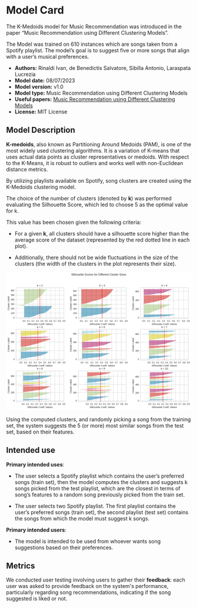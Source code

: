# Model Card

The K-Medoids model for Music Recommendation was introduced in the paper “Music Recommendation using Different Clustering Models”.

The Model was trained on 610 instances which are songs taken from a Spotify playlist. The model’s goal is to suggest five or more songs that align with a user’s musical preferences.

- **Authors:** Rinaldi Ivan, de Benedictis Salvatore, Sibilla Antonio, Laraspata Lucrezia
- **Model date:** 08/07/2023
- **Model version:** v1.0
- **Model type:** Music Recommendation using Different Clustering Models
- **Useful papers:** [Music Recommendation using Different Clustering Models](https://unibari-my.sharepoint.com/:b:/g/personal/i_rinaldi4_studenti_uniba_it/EbaQjVz8KL9ClaJCLRMkJokB_fJo5hgBttinp57gU1IzIw?e=wZnMPdf)
- **License:** MIT License

## Model Description

**K-medoids**, also known as Partitioning Around Medoids (PAM), is one of the most widely used clustering algorithms. It is a variation of K-means that uses actual data points as cluster representatives or medoids. With respect to the K-Means, it is robust to outliers and works well with non-Euclidean distance metrics.

By utilizing playlists available on Spotify, song clusters are created using the K-Medoids clustering model.

The choice of the number of clusters (denoted by **k**) was performed evaluating the Silhouette Score, which led to choose 5 as the optimal value for k.

This value has been chosen given the following criteria:

- For a given **k**, all clusters should have a silhouette score higher than the average score of the dataset (represented by the red dotted line in each plot).

- Additionally, there should not be wide fluctuations in the size of the clusters (the width of the clusters in the plot represents their size).

![plot](./figures/silhouetteVisualizer.png?raw=true)

Using the computed clusters, and randomly picking a song from the training set, the system suggests the 5 (or more) most similar songs from the test set, based on their features.

## Intended use

**Primary intended uses**:

- The user selects a Spotify playlist which contains the user’s preferred songs (train set), then the model computes the clusters and suggests k songs picked from the test playlist, which are the closest in terms of song’s features to a random song previously picked from the train set.

- The user selects two Spotify playlist. The first playlist contains the user’s preferred songs (train set), the second playlist (test set) contains the songs from which the model must suggest k songs.

**Primary intended users**:

- The model is intended to be used from whoever wants song suggestions based on their preferences.

## Metrics

We conducted user testing involving users to gather their **feedback**: each user was asked to provide feedback on the system's performance, particularly regarding song recommendations, indicating if the song suggested is liked or not.
